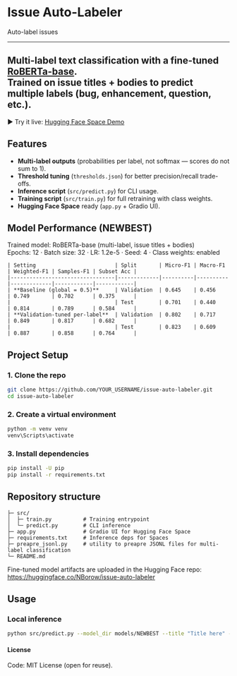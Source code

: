 # Issue Auto-Labeler
Auto-label issues

---
Multi-label text classification with a fine-tuned [RoBERTa-base](https://huggingface.co/roberta-base).  
Trained on issue titles + bodies to predict multiple labels (bug, enhancement, question, etc.).
---

▶ Try it live: [Hugging Face Space Demo](https://huggingface.co/spaces/NBorow/issue-auto-labeler-demo)

## Features
- **Multi-label outputs** (probabilities per label, not softmax — scores do not sum to 1).
- **Threshold tuning** (`thresholds.json`) for better precision/recall trade-offs.
- **Inference script** (`src/predict.py`) for CLI usage.
- **Training script** (`src/train.py`) for full retraining with class weights.
- **Hugging Face Space** ready (`app.py` + Gradio UI).


## Model Performance (NEWBEST)

Trained model: RoBERTa-base (multi-label, issue titles + bodies)  
Epochs: 12 · Batch size: 32 · LR: 1.2e-5 · Seed: 4 · Class weights: enabled  

```
| Setting                         | Split       | Micro-F1 | Macro-F1 | Weighted-F1 | Samples-F1 | Subset Acc |
|---------------------------------|-------------|----------|----------|-------------|------------|------------|
| **Baseline (global = 0.5)**     | Validation  | 0.645    | 0.456    | 0.749       | 0.702      | 0.375      |
|                                 | Test        | 0.701    | 0.440    | 0.814       | 0.789      | 0.584      |
| **Validation-tuned per-label**  | Validation  | 0.802    | 0.717    | 0.849       | 0.817      | 0.682      |
|                                 | Test        | 0.823    | 0.609    | 0.887       | 0.858      | 0.764      |
```

## Project Setup

### 1. Clone the repo
```bash
git clone https://github.com/YOUR_USERNAME/issue-auto-labeler.git
cd issue-auto-labeler
```

### 2. Create a virtual environment
```bash
python -m venv venv
venv\Scripts\activate
 ```

 ### 3. Install dependencies
```bash
pip install -U pip
pip install -r requirements.txt
 ```

 ## Repository structure
 ```
├─ src/
│  ├─ train.py          # Training entrypoint
│  └─ predict.py        # CLI inference
├─ app.py               # Gradio UI for Hugging Face Space
├─ requirements.txt     # Inference deps for Spaces
├─ preapre_jsonl.py     # utility to preapre JSONL files for multi-label classification
└─ README.md
```

Fine-tuned model artifacts are uploaded in the Hugging Face repo:
https://huggingface.co/NBorow/issue-auto-labeler

## Usage

### Local inference
```bash
python src/predict.py --model_dir models/NEWBEST --title "Title here" --body "Body here"
```

 #### License
 Code: MIT License (open for reuse).
